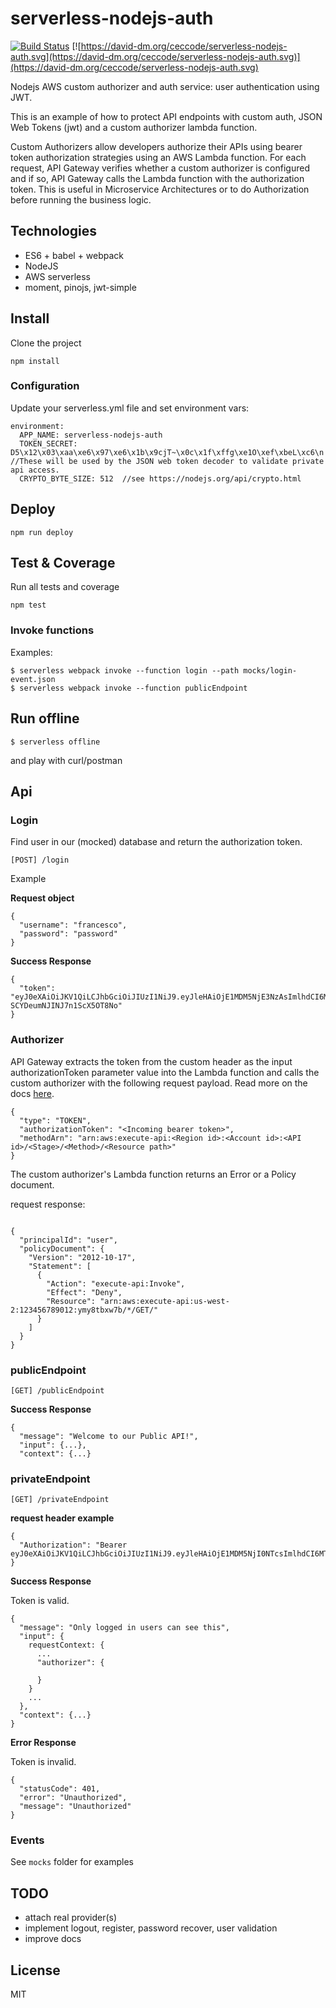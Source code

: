 # serverless-nodejs-auth

[![Build Status](https://travis-ci.org/ceccode/serverless-nodejs-auth.svg?branch=master)](https://travis-ci.org/ceccode/serverless-nodejs-auth)
[![https://david-dm.org/ceccode/serverless-nodejs-auth.svg](https://david-dm.org/ceccode/serverless-nodejs-auth.svg)](https://david-dm.org/ceccode/serverless-nodejs-auth.svg)

Nodejs AWS custom authorizer and auth service: user authentication using JWT.

This is an example of how to protect API endpoints with custom auth, JSON Web Tokens (jwt) and a custom authorizer lambda function.

Custom Authorizers allow developers authorize their APIs using bearer token authorization strategies using an AWS Lambda function. For each request, API Gateway verifies whether a custom authorizer is configured and if so, API Gateway calls the Lambda function with the authorization token. This is useful in Microservice Architectures or to do Authorization before running the business logic.
 
## Technologies

* ES6 + babel + webpack
* NodeJS
* AWS serverless
* moment, pinojs, jwt-simple


## Install

Clone the project

```
npm install
```

### Configuration

Update your serverless.yml file and set environment vars:

```
environment:
  APP_NAME: serverless-nodejs-auth
  TOKEN_SECRET: D5\x12\x03\xaa\xe6\x97\xe6\x1b\x9cjT~\x0c\x1f\xffg\xe1O\xef\xbeL\xc6\n //These will be used by the JSON web token decoder to validate private api access.
  CRYPTO_BYTE_SIZE: 512  //see https://nodejs.org/api/crypto.html
```

## Deploy

```
npm run deploy
```

## Test & Coverage

Run all tests and coverage

```
npm test
```

### Invoke functions

Examples:

```
$ serverless webpack invoke --function login --path mocks/login-event.json
$ serverless webpack invoke --function publicEndpoint
```

## Run offline

```
$ serverless offline
```

and play with curl/postman

## Api

### Login

Find user in our (mocked) database and return the authorization token.

```
[POST] /login 
```

Example

**Request object**

```
{
  "username": "francesco",
  "password": "password"
}
```

**Success Response**

```
{
  "token": "eyJ0eXAiOiJKV1QiLCJhbGciOiJIUzI1NiJ9.eyJleHAiOjE1MDM5NjE3NzAsImlhdCI6MTUwMjc1MjE3MCwic3ViIjoiNTQzMjM0IiwicGF5bG9hZCI6eyJ1c2VybmFtZSI6ImZyYW5jZXNjbyIsIm5hbWUiOiJGcmFuY2VzY28gRi4iLCJzY29wZSI6IiJ9fQ.7yhLN1ylK_v_yOURwJ-SCYDeumNJINJ7n1ScX5OT8No"
}
```

### Authorizer

API Gateway extracts the token from the custom header as the input authorizationToken parameter value into the Lambda function and calls the custom authorizer with the following request payload. Read more on the docs [here](http://docs.aws.amazon.com/apigateway/latest/developerguide/use-custom-authorizer.html).

```
{
  "type": "TOKEN",
  "authorizationToken": "<Incoming bearer token>",
  "methodArn": "arn:aws:execute-api:<Region id>:<Account id>:<API id>/<Stage>/<Method>/<Resource path>"
}
```

The custom authorizer's Lambda function returns an Error or a Policy document.

request response:

```

{
  "principalId": "user",
  "policyDocument": {
    "Version": "2012-10-17",
    "Statement": [
      {
        "Action": "execute-api:Invoke",
        "Effect": "Deny",
        "Resource": "arn:aws:execute-api:us-west-2:123456789012:ymy8tbxw7b/*/GET/"
      }
    ]
  }
}
```

### publicEndpoint

```
[GET] /publicEndpoint
```

**Success Response**

```
{
  "message": "Welcome to our Public API!",
  "input": {...},
  "context": {...}
```

### privateEndpoint

```
[GET] /privateEndpoint
```

**request header example**

```
{
  "Authorization": "Bearer eyJ0eXAiOiJKV1QiLCJhbGciOiJIUzI1NiJ9.eyJleHAiOjE1MDM5NjI0NTcsImlhdCI6MTUwMjc1Mjg1Nywic3ViIjoiNTQzMjM0IiwidXNlciI6eyJ1c2VybmFtZSI6ImZyYW5jZXNjbyIsIm5hbWUiOiJGcmFuY2VzY28gRi4iLCJzY29wZSI6IiJ9fQ.4akWarB3VazM4uoKFpzHkgItfq9pX6BzczzczOGGTI4"
}
```

**Success Response**

Token is valid.

```
{
  "message": "Only logged in users can see this",
  "input": {
    requestContext: {
      ...
      "authorizer": {

      }
    }
    ...
  },
  "context": {...}
}
```

**Error Response**

Token is invalid.

```
{
  "statusCode": 401,
  "error": "Unauthorized",
  "message": "Unauthorized"
}
```

###  Events

See `mocks` folder for examples

##  TODO

* attach real provider(s)
* implement logout, register, password recover, user validation
* improve docs

##  License

MIT
